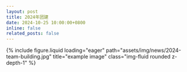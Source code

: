 ```yaml
---
layout: post
title: 2024年团建
date: 2024-10-25 10:00:00+0800
inline: false
related_posts: false
---
```


{% include figure.liquid loading="eager" path="assets/img/news/2024-team-building.jpg" title="example image" class="img-fluid rounded z-depth-1" %}
